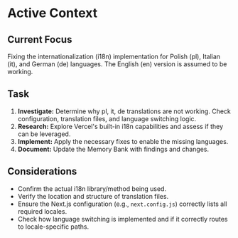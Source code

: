 # Active Context

## Current Focus

Fixing the internationalization (i18n) implementation for Polish (pl), Italian (it), and German (de) languages. The English (en) version is assumed to be working.

## Task

1.  **Investigate:** Determine why pl, it, de translations are not working. Check configuration, translation files, and language switching logic.
2.  **Research:** Explore Vercel's built-in i18n capabilities and assess if they can be leveraged.
3.  **Implement:** Apply the necessary fixes to enable the missing languages.
4.  **Document:** Update the Memory Bank with findings and changes.

## Considerations

-   Confirm the actual i18n library/method being used.
-   Verify the location and structure of translation files.
-   Ensure the Next.js configuration (e.g., `next.config.js`) correctly lists all required locales.
-   Check how language switching is implemented and if it correctly routes to locale-specific paths. 